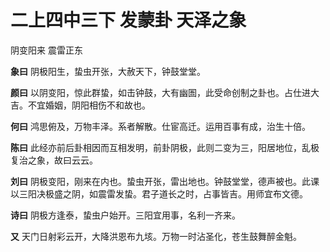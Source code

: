 # 二上四中三下 发蒙卦 天泽之象

阴变阳来 震雷正东

**象曰** 阴极阳生，蛰虫开张，大赦天下，钟鼓堂堂。

**颜曰** 以阴变阳，惊此群蛰，如击钟鼓，大有幽圄，此受命创制之卦也。占仕进大吉。不宜婚姻，阴阳相伤不和故也。

**何曰** 鸿思俯及，万物丰泽。系者解散。仕宦高迁。运用百事有成，治生十倍。

**陈曰** 此经亦前后卦相因而互相发明，前卦阴极，此则二变为三，阳居地位，乱极复治之象，故曰云云。

**刘曰** 阴极变阳，刚来在内也。蛰虫开张，雷出地也。钟鼓堂堂，德声被也。此课以三阳决极盛之阴，如震雷发蛰。君子道长之时，占事皆吉。用师宜布文德。

**诗曰** 阴极方逢泰，蛰虫户始开。三阳宜用事，名利一齐来。

**又** 天门日射彩云开，大降洪恩布九垓。万物一时沾圣化，苍生鼓舞醉金魁。
